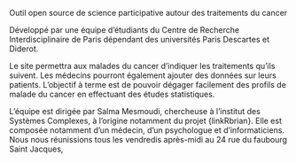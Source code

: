 Outil open source de science participative autour des traitements du cancer

Développé par une équipe d’étudiants du Centre de Recherche Interdisciplinaire de Paris dépendant des universités Paris Descartes et Diderot.

Le site permettra aux malades du cancer d’indiquer les traitements qu’ils suivent. Les médecins pourront également ajouter des données sur leurs patients.
L’objectif à terme est de pouvoir dégager facilement des profils de malade du cancer en effectuant des études statistiques.

L’équipe est dirigée par Salma Mesmoudi, chercheuse à l’institut des Systèmes Complexes, à l’origine notamment du projet {linkRbrian}. Elle est composée notamment d’un médecin, d’un psychologue et d’informaticiens. Nous nous réunissions tous les vendredis après-midi au 24 rue du faubourg Saint Jacques,


